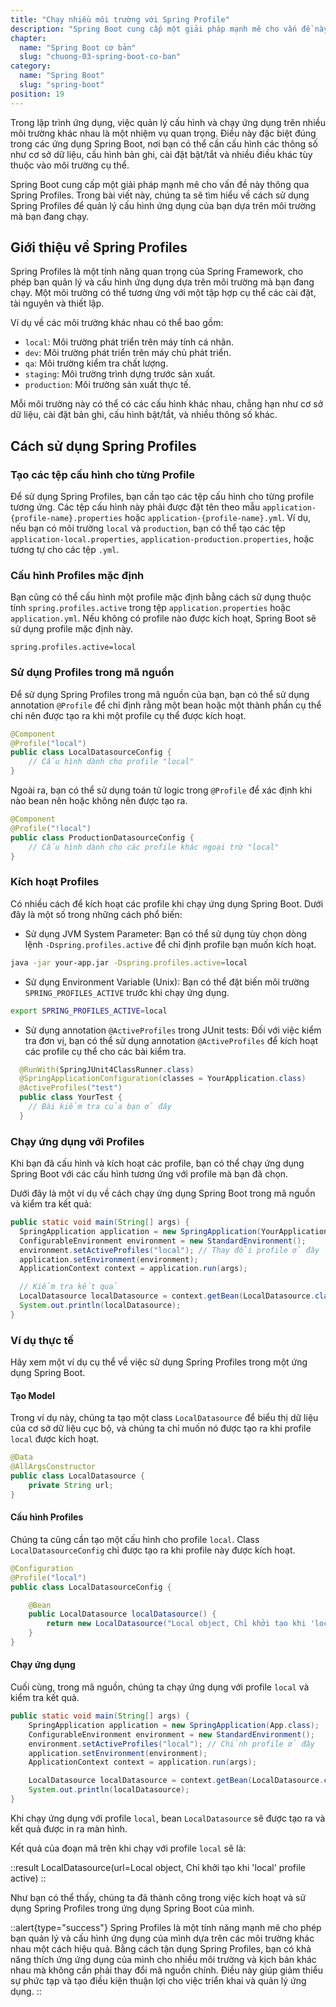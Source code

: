 ```yaml
---
title: "Chạy nhiều môi trường với Spring Profile"
description: "Spring Boot cung cấp một giải pháp mạnh mẽ cho vấn đề này thông qua Spring Profiles. Trong bài viết này, chúng ta sẽ tìm hiểu về cách sử dụng Spring Profiles để quản lý cấu hình ứng dụng của bạn dựa trên môi trường mà bạn đang chạy"
chapter:
  name: "Spring Boot cơ bản"
  slug: "chuong-03-spring-boot-co-ban"
category:
  name: "Spring Boot"
  slug: "spring-boot"
position: 19
---
```


Trong lập trình ứng dụng, việc quản lý cấu hình và chạy ứng dụng trên nhiều môi trường khác nhau là một nhiệm vụ quan trọng. Điều này đặc biệt đúng trong các ứng dụng Spring Boot, nơi bạn có thể cần cấu hình các thông số như cơ sở dữ liệu, cấu hình bản ghi, cài đặt bật/tắt và nhiều điều khác tùy thuộc vào môi trường cụ thể.

Spring Boot cung cấp một giải pháp mạnh mẽ cho vấn đề này thông qua Spring Profiles. Trong bài viết này, chúng ta sẽ tìm hiểu về cách sử dụng Spring Profiles để quản lý cấu hình ứng dụng của bạn dựa trên môi trường mà bạn đang chạy.

## Giới thiệu về Spring Profiles

Spring Profiles là một tính năng quan trọng của Spring Framework, cho phép bạn quản lý và cấu hình ứng dụng dựa trên môi trường mà bạn đang chạy. Một môi trường có thể tương ứng với một tập hợp cụ thể các cài đặt, tài nguyên và thiết lập.

Ví dụ về các môi trường khác nhau có thể bao gồm:

- `local`: Môi trường phát triển trên máy tính cá nhân.
- `dev`: Môi trường phát triển trên máy chủ phát triển.
- `qa`: Môi trường kiểm tra chất lượng.
- `staging`: Môi trường trình dựng trước sản xuất.
- `production`: Môi trường sản xuất thực tế.

Mỗi môi trường này có thể có các cấu hình khác nhau, chẳng hạn như cơ sở dữ liệu, cài đặt bản ghi, cấu hình bật/tắt, và nhiều thông số khác.

## Cách sử dụng Spring Profiles

### Tạo các tệp cấu hình cho từng Profile

Để sử dụng Spring Profiles, bạn cần tạo các tệp cấu hình cho từng profile tương ứng. Các tệp cấu hình này phải được đặt tên theo mẫu `application-{profile-name}.properties` hoặc `application-{profile-name}.yml`. Ví dụ, nếu bạn có môi trường `local` và `production`, bạn có thể tạo các tệp `application-local.properties`, `application-production.properties`, hoặc tương tự cho các tệp `.yml`.

### Cấu hình Profiles mặc định

Bạn cũng có thể cấu hình một profile mặc định bằng cách sử dụng thuộc tính `spring.profiles.active` trong tệp `application.properties` hoặc `application.yml`. Nếu không có profile nào được kích hoạt, Spring Boot sẽ sử dụng profile mặc định này.

```properties
spring.profiles.active=local
```

### Sử dụng Profiles trong mã nguồn

Để sử dụng Spring Profiles trong mã nguồn của bạn, bạn có thể sử dụng annotation `@Profile` để chỉ định rằng một bean hoặc một thành phần cụ thể chỉ nên được tạo ra khi một profile cụ thể được kích hoạt.

```java
@Component
@Profile("local")
public class LocalDatasourceConfig {
    // Cấu hình dành cho profile "local"
}
```

Ngoài ra, bạn có thể sử dụng toán tử logic trong `@Profile` để xác định khi nào bean nên hoặc không nên được tạo ra.

```java
@Component
@Profile("!local")
public class ProductionDatasourceConfig {
    // Cấu hình dành cho các profile khác ngoại trừ "local"
}
```

### Kích hoạt Profiles

Có nhiều cách để kích hoạt các profile khi chạy ứng dụng Spring Boot. Dưới đây là một số trong những cách phổ biến:

- Sử dụng JVM System Parameter: Bạn có thể sử dụng tùy chọn dòng lệnh `-Dspring.profiles.active` để chỉ định profile bạn muốn kích hoạt.

```bash
java -jar your-app.jar -Dspring.profiles.active=local
```

- Sử dụng Environment Variable (Unix): Bạn có thể đặt biến môi trường `SPRING_PROFILES_ACTIVE` trước khi chạy ứng dụng.

```bash
export SPRING_PROFILES_ACTIVE=local
```

- Sử dụng annotation `@ActiveProfiles` trong JUnit tests: Đối với việc kiểm tra đơn vị, bạn có thể sử dụng annotation `@ActiveProfiles` để kích hoạt các profile cụ thể cho các bài kiểm tra.

```java
  @RunWith(SpringJUnit4ClassRunner.class)
  @SpringApplicationConfiguration(classes = YourApplication.class)
  @ActiveProfiles("test")
  public class YourTest {
    // Bài kiểm tra của bạn ở đây
  }
```

### Chạy ứng dụng với Profiles

Khi bạn đã cấu hình và kích hoạt các profile, bạn có thể chạy ứng dụng Spring Boot với các cấu hình tương ứng với profile mà bạn đã chọn.

Dưới đây là một ví dụ về cách chạy ứng dụng Spring Boot trong mã nguồn và kiểm tra kết quả:

```java
public static void main(String[] args) {
  SpringApplication application = new SpringApplication(YourApplication.class);
  ConfigurableEnvironment environment = new StandardEnvironment();
  environment.setActiveProfiles("local"); // Thay đổi profile ở đây
  application.setEnvironment(environment);
  ApplicationContext context = application.run(args);

  // Kiểm tra kết quả
  LocalDatasource localDatasource = context.getBean(LocalDatasource.class);
  System.out.println(localDatasource);
}
```

### Ví dụ thực tế

Hãy xem một ví dụ cụ thể về việc sử dụng Spring Profiles trong một ứng dụng Spring Boot.

#### Tạo Model

Trong ví dụ này, chúng ta tạo một class `LocalDatasource` để biểu thị dữ liệu của cơ sở dữ liệu cục bộ, và chúng ta chỉ muốn nó được tạo ra khi profile `local` được kích hoạt.

```java
@Data
@AllArgsConstructor
public class LocalDatasource {
    private String url;
}
```

#### Cấu hình Profiles

Chúng ta cũng cần tạo một cấu hình cho profile `local`. Class `LocalDatasourceConfig` chỉ được tạo ra khi profile này được kích hoạt.

```java
@Configuration
@Profile("local")
public class LocalDatasourceConfig {

    @Bean
    public LocalDatasource localDatasource() {
        return new LocalDatasource("Local object, Chỉ khởi tạo khi 'local' profile active");
    }
}
```

#### Chạy ứng dụng

Cuối cùng, trong mã nguồn, chúng ta chạy ứng dụng với profile `local` và kiểm tra kết quả.

```java
public static void main(String[] args) {
    SpringApplication application = new SpringApplication(App.class);
    ConfigurableEnvironment environment = new StandardEnvironment();
    environment.setActiveProfiles("local"); // Chỉnh profile ở đây
    application.setEnvironment(environment);
    ApplicationContext context = application.run(args);

    LocalDatasource localDatasource = context.getBean(LocalDatasource.class);
    System.out.println(localDatasource);
}
```

Khi chạy ứng dụng với profile `local`, bean `LocalDatasource` sẽ được tạo ra và kết quả được in ra màn hình.

Kết quả của đoạn mã trên khi chạy với profile `local` sẽ là:

::result
LocalDatasource(url=Local object, Chỉ khởi tạo khi 'local' profile active)
::

Như bạn có thể thấy, chúng ta đã thành công trong việc kích hoạt và sử dụng Spring Profiles trong ứng dụng Spring Boot của mình.

::alert{type="success"}
Spring Profiles là một tính năng mạnh mẽ cho phép bạn quản lý và cấu hình ứng dụng của mình dựa trên các môi trường khác nhau một cách hiệu quả. Bằng cách tận dụng Spring Profiles, bạn có khả năng thích ứng ứng dụng của mình cho nhiều môi trường và kịch bản khác nhau mà không cần phải thay đổi mã nguồn chính. Điều này giúp giảm thiểu sự phức tạp và tạo điều kiện thuận lợi cho việc triển khai và quản lý ứng dụng.
::
